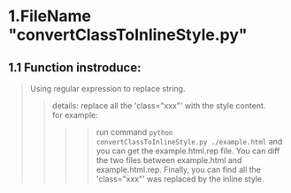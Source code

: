 # 1.FileName "convertClassToInlineStyle.py"  
## 1.1 Function instroduce:  
>Using regular expression to replace string.  
>>details: replace all the 'class="xxx"' with the style content.  
>>for example:  
>>>>run command `python convertClassToInlineStyle.py ./example.html` and you can get the example.html.rep file. You can diff the two files between example.html and example.html.rep. Finally, you can find all the 'class="xxx"' was replaced by the inline style.

